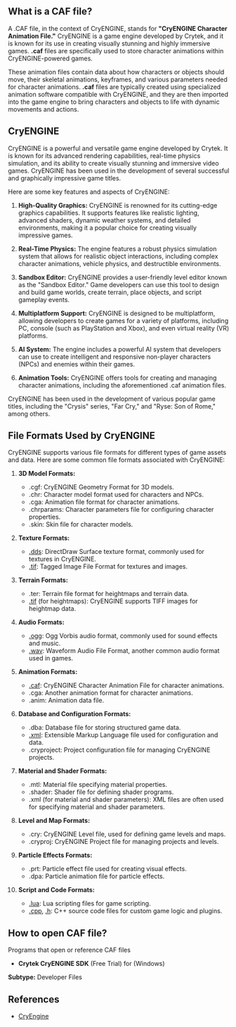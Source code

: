 ## What is a CAF file?

A .CAF file, in the context of CryENGINE, stands for **"CryENGINE Character Animation File."** CryENGINE is a game engine developed by Crytek, and it is known for its use in creating visually stunning and highly immersive games. **.caf** files are specifically used to store character animations within CryENGINE-powered games.

These animation files contain data about how characters or objects should move, their skeletal animations, keyframes, and various parameters needed for character animations. **.caf** files are typically created using specialized animation software compatible with CryENGINE, and they are then imported into the game engine to bring characters and objects to life with dynamic movements and actions.

## CryENGINE

CryENGINE is a powerful and versatile game engine developed by Crytek. It is known for its advanced rendering capabilities, real-time physics simulation, and its ability to create visually stunning and immersive video games. CryENGINE has been used in the development of several successful and graphically impressive game titles.

Here are some key features and aspects of CryENGINE:

1.  **High-Quality Graphics:** CryENGINE is renowned for its cutting-edge graphics capabilities. It supports features like realistic lighting, advanced shaders, dynamic weather systems, and detailed environments, making it a popular choice for creating visually impressive games.
    
2.  **Real-Time Physics:** The engine features a robust physics simulation system that allows for realistic object interactions, including complex character animations, vehicle physics, and destructible environments.
    
3.  **Sandbox Editor:** CryENGINE provides a user-friendly level editor known as the "Sandbox Editor." Game developers can use this tool to design and build game worlds, create terrain, place objects, and script gameplay events.
    
4.  **Multiplatform Support:** CryENGINE is designed to be multiplatform, allowing developers to create games for a variety of platforms, including PC, console (such as PlayStation and Xbox), and even virtual reality (VR) platforms.
    
5.  **AI System:** The engine includes a powerful AI system that developers can use to create intelligent and responsive non-player characters (NPCs) and enemies within their games.
    
6.  **Animation Tools:** CryENGINE offers tools for creating and managing character animations, including the aforementioned .caf animation files.
    
CryENGINE has been used in the development of various popular game titles, including the "Crysis" series, "Far Cry," and "Ryse: Son of Rome," among others.

## File Formats Used by CryENGINE

CryENGINE supports various file formats for different types of game assets and data. Here are some common file formats associated with CryENGINE:

1.  **3D Model Formats:**
    
    -   .cgf: CryENGINE Geometry Format for 3D models.
    -   .chr: Character model format used for characters and NPCs.
    -   .cga: Animation file format for character animations.
    -   .chrparams: Character parameters file for configuring character properties.
    -   .skin: Skin file for character models.
2.  **Texture Formats:**
    
    -   [.dds](/image/dds/): DirectDraw Surface texture format, commonly used for textures in CryENGINE.
    -   [.tif](/image/tiff/): Tagged Image File Format for textures and images.
3.  **Terrain Formats:**
    
    -   .ter: Terrain file format for heightmaps and terrain data.
    -   [.tif](/image/tiff/) (for heightmaps): CryENGINE supports TIFF images for heightmap data.
4.  **Audio Formats:**
    
    -   [.ogg](/audio/ogg/): Ogg Vorbis audio format, commonly used for sound effects and music.
    -   [.wav](/audio/wav/): Waveform Audio File Format, another common audio format used in games.
5.  **Animation Formats:**
    
    -   [.caf](/database/caf/): CryENGINE Character Animation File for character animations.
    -   .cga: Another animation format for character animations.
    -   .anim: Animation data file.
6.  **Database and Configuration Formats:**
    
    -   .dba: Database file for storing structured game data.
    -   [.xml](/web/xml/): Extensible Markup Language file used for configuration and data.
    -   .cryproject: Project configuration file for managing CryENGINE projects.
7.  **Material and Shader Formats:**
    
    -   .mtl: Material file specifying material properties.
    -   .shader: Shader file for defining shader programs.
    -   .xml (for material and shader parameters): XML files are often used for specifying material and shader parameters.
8.  **Level and Map Formats:**
    
    -   .cry: CryENGINE Level file, used for defining game levels and maps.
    -   .cryproj: CryENGINE Project file for managing projects and levels.
9.  **Particle Effects Formats:**
    
    -   .prt: Particle effect file used for creating visual effects.
    -   .dpa: Particle animation file for particle effects.
10. **Script and Code Formats:**
    
    -   [.lua](/programming/lua/): Lua scripting files for game scripting.
    -   [.cpp](/programming/cpp/), [.h](/programming/h/): C++ source code files for custom game logic and plugins.

## How to open CAF file?

Programs that open or reference CAF files

- **Crytek CryENGINE SDK** (Free Trial) for (Windows)

**Subtype:** 
Developer Files

## References
* [CryEngine](https://en.wikipedia.org/wiki/CryEngine)
